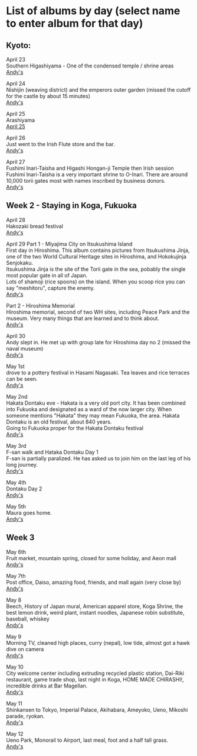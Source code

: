# List of albums by day (select name to enter album for that day)  
  
## Kyoto:  
April 23  
Southern Higashiyama - One of the condensed temple / shrine areas    
[Andy's](https://photos.app.goo.gl/7vZ4uwDAXofDQjR66)  
    
April 24  
Nishijin (weaving district) and the emperors outer garden (missed the cutoff for the castle by about 15 minutes)  
[Andy's](https://photos.app.goo.gl/rfEESDRfsosN3k3o6)  

April 25  
Arashiyama  
[April 25](https://photos.app.goo.gl/zdByFFZY8HwT2rha9)  
  
April 26  
Just went to the Irish Flute store and the bar.  
[Andy's](https://photos.app.goo.gl/AX9mHJeLczjf1cSTA)  
  
April 27  
Fushimi Inari-Taisha and Higashi Hongan-ji Temple then Irish session  
Fushimi Inari-Taisha is a very important shrine to O-Inari.  There are around 10,000 torii gates most with names inscribed by business donors.  
[Andy's](https://photos.app.goo.gl/gkpmMgmTcFBaNuc18)  
  
## Week 2 - Staying in Koga, Fukuoka  
April 28  
Hakozaki bread festival  
[Andy's](https://photos.app.goo.gl/tLEK5ThCD3v6U64q9)  
  
April 29 
Part 1 - Miyajima City on Itsukushima Island  
First day in Hiroshima.  This album contains pictures from Itsukushima Jinja, one of the two World Cultural Heritage sites in Hiroshima, and Hokokujinja Senjokaku.  
Itsukushima Jinja is the site of the Torii gate in the sea, pobably the single most popular gate in all of Japan.  
Lots of shamoji (rice spoons) on the island.  When you scoop rice you can say "meshitoru", capture the enemy.  
[Andy's](https://photos.app.goo.gl/YhJbcQePYk9Tf8ct7)  
  
Part 2 - Hiroshima Memorial  
Hiroshima memorial, second of two WH sites, including Peace Park and the museum.  Very many things that are learned and to think about.  
[Andy's](https://photos.app.goo.gl/zcf628aeaK1zXp9s6)  

April 30  
Andy slept in.  He met up with group late for Hiroshima day no 2 (missed the naval museum)  
[Andy's](https://photos.app.goo.gl/CCK6CatCL8zvdh576)  
  
May 1st  
drove to a pottery festival in Hasami Nagasaki.  Tea leaves and rice terraces can be seen.  
[Andy's](https://photos.app.goo.gl/5eLJHY5R59Sb1XZx5)  

May 2nd  
Hakata Dontaku eve - Hakata is a very old port city.  It has been combined into Fukuoka and designated as a ward of the now larger city.  When someone mentions "Hakata" they may mean Fukuoka, the area.  Hakata Dontaku is an old festival, about 840 years.  
Going to Fukuoka proper for the Hakata Dontaku festival  
[Andy's](https://photos.app.goo.gl/ap1U1NjsmWh6VTQ5A)  

May 3rd  
F-san walk and Hataka Dontaku Day 1  
F-san is partially paralized. He has asked us to join him on the last leg of his long journey.  
[Andy's](https://photos.app.goo.gl/dfVfhFxUbC3TtqBAA)  
  
May 4th  
Dontaku Day 2  
[Andy's](https://photos.app.goo.gl/E4wcApnrFYkC69Yd8)  
  
May 5th  
Maura goes home.  
[Andy's](https://photos.app.goo.gl/4Y21cXP6szdhoEgx7)  

## Week 3  
May 6th  
Fruit market, mountain spring, closed for some holiday, and Aeon mall  
[Andy's](https://photos.app.goo.gl/n8xwt1xUZzcLmfPA7)  
  
May 7th  
Post office, Daiso, amazing food, friends, and mall again (very close by)  
[Andy's](https://photos.app.goo.gl/Jfh2QXRHKrXxdomw9)  
  
May 8  
Beech, History of Japan mural, American apparel store, Koga Shrine, the best lemon drink, weird plant, instant noodles, Japanese robin substitute, baseball, whiskey  
[Andy's](https://photos.app.goo.gl/ov5WKhfvPabi3Qr59)  
  
May 9  
Morning TV, cleaned high places, curry (nepal), low tide, almost got a hawk dive on camera  
[Andy's](https://photos.app.goo.gl/fYaoSfssjyhNVVSB8)  
  
May 10  
City welcome center including extruding recycled plastic station, Dai-Riki restaurant, game trade shop, last night in Koga, HOME MADE CHIRASHI!, incredible drinks at Bar Magellan.   
[Andy's](https://photos.app.goo.gl/s9fncq6h6D5EaE6R8)  
  
May 11  
Shinkansen to Tokyo, Imperial Palace, Akihabara, Ameyoko, Ueno, Mikoshi parade, ryokan.  
[Andy's](https://photos.app.goo.gl/yCGUgHjZ2hst7ws16)  
  
May 12  
Ueno Park, Monorail to Airport, last meal, foot and a half tall grass.  
[Andy's](https://photos.app.goo.gl/T65objeoc6VsFRjN6)  


